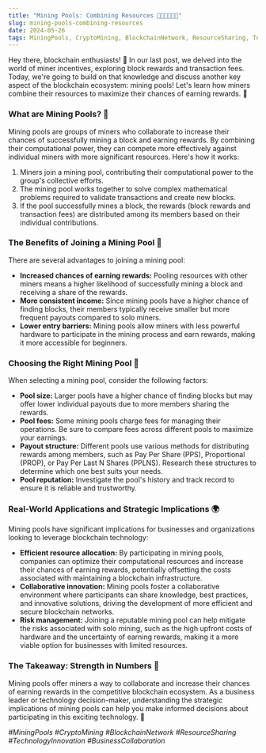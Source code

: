 ```yaml
---
title: "Mining Pools: Combining Resources 🤝👨‍💻👩‍💻💪"
slug: mining-pools-combining-resources
date: 2024-05-26
tags: MiningPools, CryptoMining, BlockchainNetwork, ResourceSharing, TechnologyInnovation, BusinessCollaboration
---
```


Hey there, blockchain enthusiasts! 🌟 In our last post, we delved into the world of miner incentives, exploring block rewards and transaction fees. Today, we're going to build on that knowledge and discuss another key aspect of the blockchain ecosystem: mining pools! Let's learn how miners combine their resources to maximize their chances of earning rewards. 🚀

### What are Mining Pools? 🤝

Mining pools are groups of miners who collaborate to increase their chances of successfully mining a block and earning rewards. By combining their computational power, they can compete more effectively against individual miners with more significant resources. Here's how it works:

1. Miners join a mining pool, contributing their computational power to the group's collective efforts.
2. The mining pool works together to solve complex mathematical problems required to validate transactions and create new blocks.
3. If the pool successfully mines a block, the rewards (block rewards and transaction fees) are distributed among its members based on their individual contributions.

### The Benefits of Joining a Mining Pool 💪

There are several advantages to joining a mining pool:

- **Increased chances of earning rewards:** Pooling resources with other miners means a higher likelihood of successfully mining a block and receiving a share of the rewards.
- **More consistent income:** Since mining pools have a higher chance of finding blocks, their members typically receive smaller but more frequent payouts compared to solo miners.
- **Lower entry barriers:** Mining pools allow miners with less powerful hardware to participate in the mining process and earn rewards, making it more accessible for beginners.

### Choosing the Right Mining Pool 🎯

When selecting a mining pool, consider the following factors:

- **Pool size:** Larger pools have a higher chance of finding blocks but may offer lower individual payouts due to more members sharing the rewards.
- **Pool fees:** Some mining pools charge fees for managing their operations. Be sure to compare fees across different pools to maximize your earnings.
- **Payout structure:** Different pools use various methods for distributing rewards among members, such as Pay Per Share (PPS), Proportional (PROP), or Pay Per Last N Shares (PPLNS). Research these structures to determine which one best suits your needs.
- **Pool reputation:** Investigate the pool's history and track record to ensure it is reliable and trustworthy.

### Real-World Applications and Strategic Implications 🌍

Mining pools have significant implications for businesses and organizations looking to leverage blockchain technology:

- **Efficient resource allocation:** By participating in mining pools, companies can optimize their computational resources and increase their chances of earning rewards, potentially offsetting the costs associated with maintaining a blockchain infrastructure.
- **Collaborative innovation:** Mining pools foster a collaborative environment where participants can share knowledge, best practices, and innovative solutions, driving the development of more efficient and secure blockchain networks.
- **Risk management:** Joining a reputable mining pool can help mitigate the risks associated with solo mining, such as the high upfront costs of hardware and the uncertainty of earning rewards, making it a more viable option for businesses with limited resources.

### The Takeaway: Strength in Numbers 🌟

Mining pools offer miners a way to collaborate and increase their chances of earning rewards in the competitive blockchain ecosystem. As a business leader or technology decision-maker, understanding the strategic implications of mining pools can help you make informed decisions about participating in this exciting technology. 🚀

*#MiningPools #CryptoMining #BlockchainNetwork #ResourceSharing #TechnologyInnovation #BusinessCollaboration*
